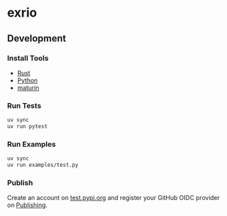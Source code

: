 # exrio

## Development

### Install Tools

- [Rust](https://www.rust-lang.org/tools/install)
- [Python](https://www.python.org/downloads/)
- [maturin](https://maturin.rs)

### Run Tests

```bash
uv sync
uv run pytest
```

### Run Examples

```bash
uv sync
uv run examples/test.py
```

### Publish

Create an account on [test.pypi.org](https://test.pypi.org) and register your GitHub OIDC provider on [Publishing](https://test.pypi.org/manage/account/publishing/).
